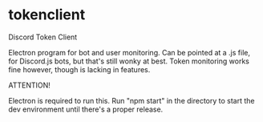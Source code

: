 # tokenclient
Discord Token Client

Electron program for bot and user monitoring. Can be pointed at a .js file, for Discord.js bots, but that's still wonky at best. Token monitoring works fine however, though is lacking in features.

ATTENTION!

Electron is required to run this. Run "npm start" in the directory to start the dev environment until there's a proper release.
